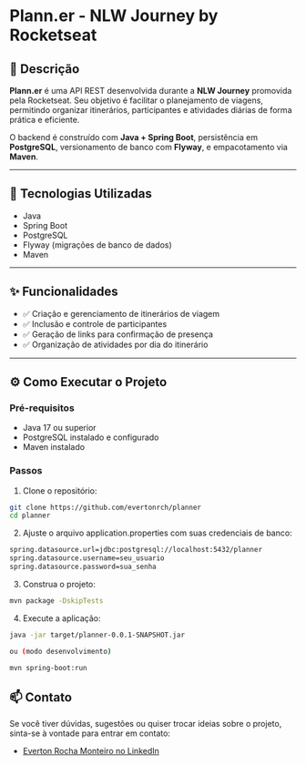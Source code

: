 # Plann.er - NLW Journey by Rocketseat

## 📌 Descrição

**Plann.er** é uma API REST desenvolvida durante a **NLW Journey** promovida pela Rocketseat. Seu objetivo é facilitar o planejamento de viagens, permitindo organizar itinerários, participantes e atividades diárias de forma prática e eficiente.

O backend é construído com **Java + Spring Boot**, persistência em **PostgreSQL**, versionamento de banco com **Flyway**, e empacotamento via **Maven**.

---

## 🚀 Tecnologias Utilizadas

- Java
- Spring Boot
- PostgreSQL
- Flyway (migrações de banco de dados)
- Maven

---

## ✨ Funcionalidades

- ✅ Criação e gerenciamento de itinerários de viagem
- ✅ Inclusão e controle de participantes
- ✅ Geração de links para confirmação de presença
- ✅ Organização de atividades por dia do itinerário

---

## ⚙️ Como Executar o Projeto

### Pré-requisitos

- Java 17 ou superior
- PostgreSQL instalado e configurado
- Maven instalado

### Passos

1. Clone o repositório:

```bash
git clone https://github.com/evertonrch/planner
cd planner
```

2. Ajuste o arquivo application.properties com suas credenciais de banco:

```bash
spring.datasource.url=jdbc:postgresql://localhost:5432/planner
spring.datasource.username=seu_usuario
spring.datasource.password=sua_senha
```

3. Construa o projeto:

```bash
mvn package -DskipTests
```

4. Execute a aplicação:

```bash
java -jar target/planner-0.0.1-SNAPSHOT.jar

ou (modo desenvolvimento)

mvn spring-boot:run
```

## 📫 Contato

Se você tiver dúvidas, sugestões ou quiser trocar ideias sobre o projeto, sinta-se à vontade para entrar em contato:

- [Everton Rocha Monteiro no LinkedIn](https://linkedin.com/in/everton-rocha-monteiro)
